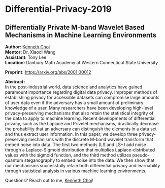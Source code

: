 # Differential-Privacy-2019
<h2>Differentially Private M-band Wavelet Based Mechanisms in Machine Learning Environments</h2>

<b>Author:</b> <a href="https://kennethchoi.info" target="_blank">Kenneth Choi</a>\
<b>Mentor:</b> Dr. Xiaodi Wang\
<b>Assistant:</b> Tony Lee\
<b>Location:</b> Danbury Math Academy at Western Connecticut State University

<b>Preprint:</b> https://arxiv.org/abs/2001.00012

<b>Abstract:</b>\
In the post-industrial world, data science and analytics have gained paramount importance regarding digital data privacy. Improper methods of establishing privacy for accessible datasets can compromise large amounts of user data even if the adversary has a small amount of preliminary knowledge of a user. Many researchers have been developing high-level privacy-preserving mechanisms that also retain the statistical integrity of the data to apply to machine learning. Recent developments of differential privacy, such as the Laplace and Privelet mechanisms, drastically decrease the probability that an adversary can distinguish the elements in a data set and thus extract user information. In this paper, we develop three privacy-preserving mechanisms with the discrete M-band wavelet transform that embed noise into data. The first two methods (LS and LS+) add noise through a Laplace-Sigmoid distribution that multiplies Laplace-distributed values with the sigmoid function, and the third method utilizes pseudo-quantum steganography to embed noise into the data. We then show that our mechanisms successfully retain both differential privacy and learnability through statistical analysis in various machine learning environments.

Questions? Reach out to me, <a href="https://kennethchoi.info" target="_blank">Kenneth Choi</a>!
